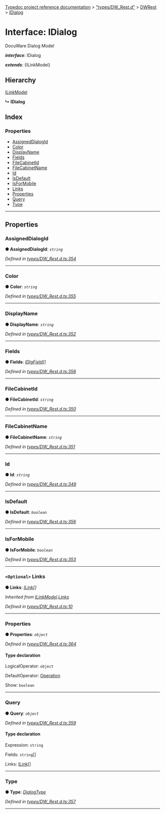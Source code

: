 [Typedoc project reference documentation](../README.md) > ["types/DW_Rest.d"](../modules/_types_dw_rest_d_.md) > [DWRest](../modules/_types_dw_rest_d_.dwrest.md) > [IDialog](../interfaces/_types_dw_rest_d_.dwrest.idialog.md)

# Interface: IDialog

DocuWare Dialog Model

*__interface__*: IDialog

*__extends__*: {ILinkModel}

## Hierarchy

 [ILinkModel](_types_dw_rest_d_.dwrest.ilinkmodel.md)

**↳ IDialog**

## Index

### Properties

* [AssignedDialogId](_types_dw_rest_d_.dwrest.idialog.md#assigneddialogid)
* [Color](_types_dw_rest_d_.dwrest.idialog.md#color)
* [DisplayName](_types_dw_rest_d_.dwrest.idialog.md#displayname)
* [Fields](_types_dw_rest_d_.dwrest.idialog.md#fields)
* [FileCabinetId](_types_dw_rest_d_.dwrest.idialog.md#filecabinetid)
* [FileCabinetName](_types_dw_rest_d_.dwrest.idialog.md#filecabinetname)
* [Id](_types_dw_rest_d_.dwrest.idialog.md#id)
* [IsDefault](_types_dw_rest_d_.dwrest.idialog.md#isdefault)
* [IsForMobile](_types_dw_rest_d_.dwrest.idialog.md#isformobile)
* [Links](_types_dw_rest_d_.dwrest.idialog.md#links)
* [Properties](_types_dw_rest_d_.dwrest.idialog.md#properties)
* [Query](_types_dw_rest_d_.dwrest.idialog.md#query)
* [Type](_types_dw_rest_d_.dwrest.idialog.md#type)

---

## Properties

<a id="assigneddialogid"></a>

###  AssignedDialogId

**● AssignedDialogId**: *`string`*

*Defined in [types/DW_Rest.d.ts:354](https://github.com/DocuWare/REST-Sample-TS/blob/a4697e2/src/types/DW_Rest.d.ts#L354)*

___
<a id="color"></a>

###  Color

**● Color**: *`string`*

*Defined in [types/DW_Rest.d.ts:355](https://github.com/DocuWare/REST-Sample-TS/blob/a4697e2/src/types/DW_Rest.d.ts#L355)*

___
<a id="displayname"></a>

###  DisplayName

**● DisplayName**: *`string`*

*Defined in [types/DW_Rest.d.ts:352](https://github.com/DocuWare/REST-Sample-TS/blob/a4697e2/src/types/DW_Rest.d.ts#L352)*

___
<a id="fields"></a>

###  Fields

**● Fields**: *[IDlgField](_types_dw_rest_d_.dwrest.idlgfield.md)[]*

*Defined in [types/DW_Rest.d.ts:358](https://github.com/DocuWare/REST-Sample-TS/blob/a4697e2/src/types/DW_Rest.d.ts#L358)*

___
<a id="filecabinetid"></a>

###  FileCabinetId

**● FileCabinetId**: *`string`*

*Defined in [types/DW_Rest.d.ts:350](https://github.com/DocuWare/REST-Sample-TS/blob/a4697e2/src/types/DW_Rest.d.ts#L350)*

___
<a id="filecabinetname"></a>

###  FileCabinetName

**● FileCabinetName**: *`string`*

*Defined in [types/DW_Rest.d.ts:351](https://github.com/DocuWare/REST-Sample-TS/blob/a4697e2/src/types/DW_Rest.d.ts#L351)*

___
<a id="id"></a>

###  Id

**● Id**: *`string`*

*Defined in [types/DW_Rest.d.ts:349](https://github.com/DocuWare/REST-Sample-TS/blob/a4697e2/src/types/DW_Rest.d.ts#L349)*

___
<a id="isdefault"></a>

###  IsDefault

**● IsDefault**: *`boolean`*

*Defined in [types/DW_Rest.d.ts:356](https://github.com/DocuWare/REST-Sample-TS/blob/a4697e2/src/types/DW_Rest.d.ts#L356)*

___
<a id="isformobile"></a>

###  IsForMobile

**● IsForMobile**: *`boolean`*

*Defined in [types/DW_Rest.d.ts:353](https://github.com/DocuWare/REST-Sample-TS/blob/a4697e2/src/types/DW_Rest.d.ts#L353)*

___
<a id="links"></a>

### `<Optional>` Links

**● Links**: *[ILink](_types_dw_rest_d_.dwrest.ilink.md)[]*

*Inherited from [ILinkModel](_types_dw_rest_d_.dwrest.ilinkmodel.md).[Links](_types_dw_rest_d_.dwrest.ilinkmodel.md#links)*

*Defined in [types/DW_Rest.d.ts:10](https://github.com/DocuWare/REST-Sample-TS/blob/a4697e2/src/types/DW_Rest.d.ts#L10)*

___
<a id="properties"></a>

###  Properties

**● Properties**: *`object`*

*Defined in [types/DW_Rest.d.ts:364](https://github.com/DocuWare/REST-Sample-TS/blob/a4697e2/src/types/DW_Rest.d.ts#L364)*

#### Type declaration

 LogicalOperator: `object`

 DefaultOperator: [Operation](../enums/_types_dw_rest_d_.dwrest.operation.md)

 Show: `boolean`

___
<a id="query"></a>

###  Query

**● Query**: *`object`*

*Defined in [types/DW_Rest.d.ts:359](https://github.com/DocuWare/REST-Sample-TS/blob/a4697e2/src/types/DW_Rest.d.ts#L359)*

#### Type declaration

 Expression: `string`

 Fields: `string`[]

 Links: [ILink](_types_dw_rest_d_.dwrest.ilink.md)[]

___
<a id="type"></a>

###  Type

**● Type**: *[DialogType](../enums/_types_dw_rest_d_.dwrest.dialogtype.md)*

*Defined in [types/DW_Rest.d.ts:357](https://github.com/DocuWare/REST-Sample-TS/blob/a4697e2/src/types/DW_Rest.d.ts#L357)*

___

